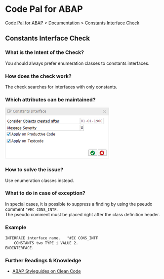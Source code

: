 # Code Pal for ABAP

[Code Pal for ABAP](../../README.md) > [Documentation](../check_documentation.md) > [Constants Interface Check](constants-interface.md)

## Constants Interface Check

### What is the Intent of the Check?

You should always prefer enumeration classes to constants interfaces.

### How does the check work?

The check searches for interfaces with only constants.

### Which attributes can be maintained?

![Attributes](./imgs/constants_interface.png)

### How to solve the issue?

Use enumeration classes instead.

### What to do in case of exception?

In special cases, it is possible to suppress a finding by using the pseudo comment `"#EC CONS_INTF`.  
The pseudo comment must be placed right after the class definition header.

### Example

```abap
INTERFACE interface_name.   "#EC CONS_INTF
    CONSTANTS two TYPE i VALUE 2.
ENDINTERFACE.
```

### Further Readings & Knowledge

* [ABAP Styleguides on Clean Code](https://github.com/SAP/styleguides/blob/master/clean-abap/CleanABAP.md#prefer-enumeration-classes-to-constants-interfaces)
